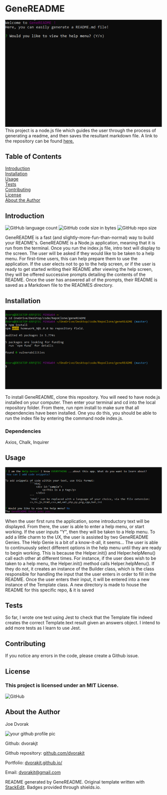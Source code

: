 # GeneREADME
![Screenshot of geneREADME by dvorakjt](./assets/screenshots/screen-1.png)  
This project is a node.js file which guides the user through the process of generating a readme, and then saves the resultant markdown file.  A link to the repository can be found [here.](https://github.com/dvorakjt/geneREADME)
## Table of Contents

[Introduction](#introduction)  
[Installation](#installation)  
[Usage](#usage)  
[Tests](#tests)  
[Contributing](#contributing)  
[License](#license)  
[About the Author](#about-the-author)  

## Introduction

![GitHub language count](https://img.shields.io/github/languages/count/dvorakjt/geneREADME) ![GitHub code size in bytes](https://img.shields.io/github/languages/code-size/dvorakjt/geneREADME) ![GitHub repo size](https://img.shields.io/github/repo-size/dvorakjt/geneREADME)

GeneREADME is a fast (and slightly-more-fun-than-normal) way to build your README's. GeneREADME is a Node.js application, meaning that it is run from the terminal. Once you run the index.js file, intro text will display to the screen. The user will be asked if they would like to be taken to a help menu. For first-time users, this can help prepare them to use the application. If the user elects not to go to the help screen, or if the user is ready to get started writing their README after viewing the help screen, they will be offered successive prompts detailing the contents of the README. Once the user has answered all of the prompts, their README is saved as a Markdown file to the READMES directory.

## Installation
![Installation Image ](./assets/screenshots/screen-2.png)

To install GeneREADME, clone this repository. You will need to have node.js installed on your computer. Then enter your terminal and cd into the local repository folder. From there, run npm install to make sure that all dependencies have been installed. One you do this, you should be able to run the index file by entering the command node index.js.

### Dependencies

Axios, Chalk, Inquirer

## Usage
![Usage Image](./assets/screenshots/screen-3.png)

When the user first runs the application, some introductory text will be displayed. From there, the user is able to enter a help menu, or start working. If the user inputs "Y", then they will be taken to a Help menu. To add a little charm to the UX, the user is assisted by two GeneREADME Genies. The Help Genie is a bit of a know-it-all, it seems... The user is able to continuously select different options in the help menu until they are ready to begin working. This is because the Helper.init() and Helper.helpMenu() call each other at different times. For instance, if the user does wish to be taken to a help menu, the Helper.init() method calls Helper.helpMenu(). If they do not, it creates an instance of the Builder class, which is the class responsible for handling the input that the user enters in order to fill in the README. Once the user enters their input, it will be entered into a new instance of the Template class. A new directory is made to house the README for this specific repo, & it is saved

## Tests

So far, I wrote one test using Jest to check that the Template file indeed creates the correct Template.text result given an answers object. I intend to add more tests as I learn to use Jest.

## Contributing

If you notice any errors in the code, please create a Github issue. 

## License
### This project is licensed under an MIT License.

![GitHub](https://img.shields.io/github/license/dvorakjt/geneREADME)


## About the Author

Joe Dvorak

![your github profile pic](https://avatars3.githubusercontent.com/u/61166366?v=4)

Github: dvorakjt

Github repository: [github.com/dvorakjt](https://github.com/dvorakjt/)

Portfolio: [dvorakjt.github.io/](https://userName.github.io/)

Email: dvorakjt@gmail.com

README generated by GeneREADME. Original template written with [StackEdit](https://stackedit.io/). Badges provided through shields.io.
